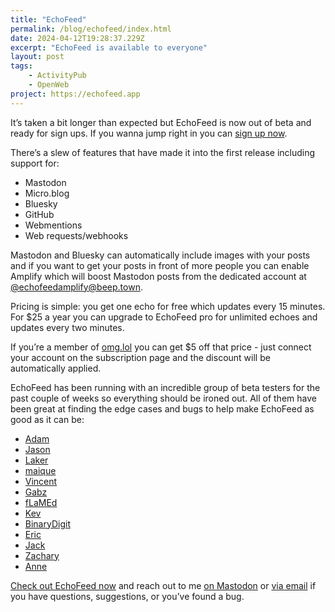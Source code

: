 ```yaml
---
title: "EchoFeed"
permalink: /blog/echofeed/index.html
date: 2024-04-12T19:28:37.229Z
excerpt: "EchoFeed is available to everyone"
layout: post
tags:
    - ActivityPub
    - OpenWeb
project: https://echofeed.app
---
```


It’s taken a bit longer than expected but EchoFeed is now out of beta and ready for sign ups. If you wanna jump right in you can [sign up now](https://echofeed.app/register). 

There’s a slew of features that have made it into the first release including support for:

- Mastodon
- Micro.blog
- Bluesky
- GitHub
- Webmentions
- Web requests/webhooks

Mastodon and Bluesky can automatically include images with your posts and if you want to get your posts in front of more people you can enable Amplify which will boost Mastodon posts from the dedicated account at [@echofeedamplify@beep.town](https://beep.town/@echofeedamplify). 

Pricing is simple: you get one echo for free which updates every 15 minutes. For $25 a year you can upgrade to EchoFeed pro for unlimited echoes and updates every two minutes. 

If you’re a member of [omg.lol](https://home.omg.lol/referred-by/robb) you can get $5 off that price - just connect your account on the subscription page and the discount will be automatically applied. 

EchoFeed has been running with an incredible group of beta testers for the past couple of weeks so everything should be ironed out. All of them have been great at finding the edge cases and bugs to help make EchoFeed as good as it can be:

- [Adam](https://neatnik.net)
- [Jason]([https://grepjson](https://grepjason.sh/))
- [Laker](https://laker.tech/)
- [maique](https://maique.eu/)
- [Vincent](https://vincentritter.com/)
- [Gabz](https://gabz.blog/)
- [fLaMEd](https://flamedfury.com/)
- [Kev](https://kevquirk.com/)
- [BinaryDigit](https://binarydigit.cafe/)
- [Eric](https://ericmwalk.blog/)
- [Jack](https://jack.is/)
- [Zachary](https://alpine.omg.lol/)
- [Anne](https://anniegreens.lol/)

[Check out EchoFeed now](https://echofeed.app) and reach out to me [on Mastodon](https://social.lol/@robb) or [via email](mailto:hello@echofeed.app) if you have questions, suggestions, or you’ve found a bug.